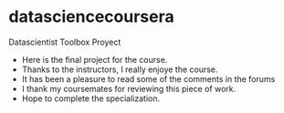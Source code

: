 # datasciencecoursera
Datascientist Toolbox Proyect

* Here is the final project for the course. 
* Thanks to the instructors, I really enjoye the course.
* It has been a pleasure to read some of the comments in the forums
* I thank my coursemates for reviewing this piece of work.
* Hope to complete the specialization.

